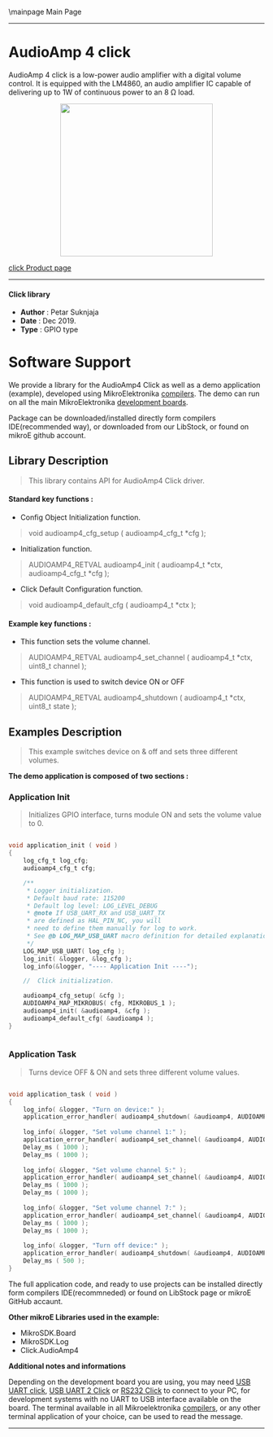 \mainpage Main Page
 
 

---
# AudioAmp 4 click

AudioAmp 4 click is a low-power audio amplifier with a digital volume control. It is equipped with the LM4860, an audio amplifier IC capable of delivering up to 1W of continuous power to an 8 Ω load.

<p align="center">
  <img src="https://download.mikroe.com/images/click_for_ide/audioamp4_click.png" height=300px>
</p>

[click Product page](https://www.mikroe.com/audioamp-4-click)

---


#### Click library 

- **Author**        : Petar Suknjaja
- **Date**          : Dec 2019.
- **Type**          : GPIO type


# Software Support

We provide a library for the AudioAmp4 Click 
as well as a demo application (example), developed using MikroElektronika 
[compilers](https://shop.mikroe.com/compilers). 
The demo can run on all the main MikroElektronika [development boards](https://shop.mikroe.com/development-boards).

Package can be downloaded/installed directly form compilers IDE(recommended way), or downloaded from our LibStock, or found on mikroE github account. 

## Library Description

> This library contains API for AudioAmp4 Click driver.

#### Standard key functions :

- Config Object Initialization function.
> void audioamp4_cfg_setup ( audioamp4_cfg_t *cfg ); 
 
- Initialization function.
> AUDIOAMP4_RETVAL audioamp4_init ( audioamp4_t *ctx, audioamp4_cfg_t *cfg );

- Click Default Configuration function.
> void audioamp4_default_cfg ( audioamp4_t *ctx );


#### Example key functions :

- This function sets the volume channel.
> AUDIOAMP4_RETVAL audioamp4_set_channel ( audioamp4_t *ctx, uint8_t channel );
 
- This function is used to switch device ON or OFF
> AUDIOAMP4_RETVAL audioamp4_shutdown ( audioamp4_t *ctx, uint8_t state );

## Examples Description

> This example switches device on & off and sets three different volumes.


**The demo application is composed of two sections :**

### Application Init 

> Initializes GPIO interface, turns module ON and sets the volume value to 0.

```c

void application_init ( void )
{
    log_cfg_t log_cfg;
    audioamp4_cfg_t cfg;

    /** 
     * Logger initialization.
     * Default baud rate: 115200
     * Default log level: LOG_LEVEL_DEBUG
     * @note If USB_UART_RX and USB_UART_TX 
     * are defined as HAL_PIN_NC, you will 
     * need to define them manually for log to work. 
     * See @b LOG_MAP_USB_UART macro definition for detailed explanation.
     */
    LOG_MAP_USB_UART( log_cfg );
    log_init( &logger, &log_cfg );
    log_info(&logger, "---- Application Init ----");

    //  Click initialization.

    audioamp4_cfg_setup( &cfg );
    AUDIOAMP4_MAP_MIKROBUS( cfg, MIKROBUS_1 );
    audioamp4_init( &audioamp4, &cfg );
    audioamp4_default_cfg( &audioamp4 );
}
  
```

### Application Task

> Turns device OFF & ON and sets three different volume values.

```c

void application_task ( void )
{
    log_info( &logger, "Turn on device:" );
    application_error_handler( audioamp4_shutdown( &audioamp4, AUDIOAMP4_SHUTDOWN_OFF ) );
    
    log_info( &logger, "Set volume channel 1:" );
    application_error_handler( audioamp4_set_channel( &audioamp4, AUDIOAMP4_VOLUME_CHANN_1 ) );
    Delay_ms ( 1000 );
    Delay_ms ( 1000 );
    
    log_info( &logger, "Set volume channel 5:" );
    application_error_handler( audioamp4_set_channel( &audioamp4, AUDIOAMP4_VOLUME_CHANN_5 ) );
    Delay_ms ( 1000 );
    Delay_ms ( 1000 );
    
    log_info( &logger, "Set volume channel 7:" );
    application_error_handler( audioamp4_set_channel( &audioamp4, AUDIOAMP4_VOLUME_CHANN_7 ) );
    Delay_ms ( 1000 );
    Delay_ms ( 1000 );
    
    log_info( &logger, "Turn off device:" );
    application_error_handler( audioamp4_shutdown( &audioamp4, AUDIOAMP4_SHUTDOWN_ON ) );
    Delay_ms ( 500 );
}
```

The full application code, and ready to use projects can be  installed directly form compilers IDE(recommneded) or found on LibStock page or mikroE GitHub accaunt.

**Other mikroE Libraries used in the example:** 

- MikroSDK.Board
- MikroSDK.Log
- Click.AudioAmp4

**Additional notes and informations**

Depending on the development board you are using, you may need 
[USB UART click](https://shop.mikroe.com/usb-uart-click), 
[USB UART 2 Click](https://shop.mikroe.com/usb-uart-2-click) or 
[RS232 Click](https://shop.mikroe.com/rs232-click) to connect to your PC, for 
development systems with no UART to USB interface available on the board. The 
terminal available in all Mikroelektronika 
[compilers](https://shop.mikroe.com/compilers), or any other terminal application 
of your choice, can be used to read the message.



---
